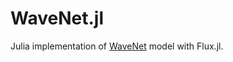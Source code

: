 # WaveNet.jl
Julia implementation of [WaveNet](https://arxiv.org/abs/1609.03499) model with Flux.jl.
